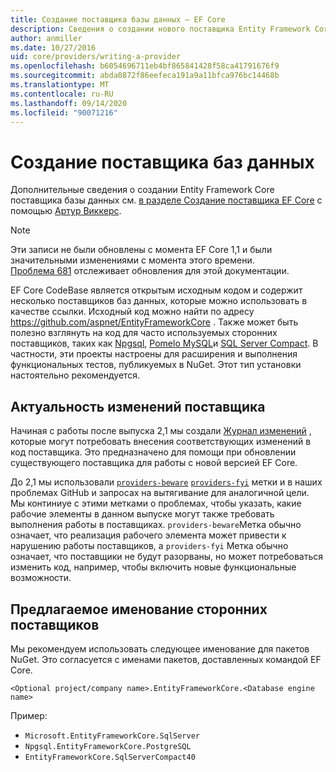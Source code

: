 ```yaml
---
title: Создание поставщика базы данных — EF Core
description: Сведения о создании нового поставщика Entity Framework Core
author: anmiller
ms.date: 10/27/2016
uid: core/providers/writing-a-provider
ms.openlocfilehash: b6054696711eb4bf865841428f58ca41791676f9
ms.sourcegitcommit: abda0872f86eefeca191a9a11bfca976bc14468b
ms.translationtype: MT
ms.contentlocale: ru-RU
ms.lasthandoff: 09/14/2020
ms.locfileid: "90071216"
---
```

# <a name="writing-a-database-provider"></a>Создание поставщика баз данных

Дополнительные сведения о создании Entity Framework Core поставщика базы данных см. [в разделе Создание поставщика EF Core](https://blog.oneunicorn.com/2016/11/11/so-you-want-to-write-an-ef-core-provider/) с помощью [Артур Виккерс](https://github.com/ajcvickers).

> [!NOTE]
> Эти записи не были обновлены с момента EF Core 1,1 и были значительными изменениями с момента этого времени.  
[Проблема 681](https://github.com/dotnet/EntityFramework.Docs/issues/681) отслеживает обновления для этой документации.

EF Core CodeBase является открытым исходным кодом и содержит несколько поставщиков баз данных, которые можно использовать в качестве ссылки. Исходный код можно найти по адресу <https://github.com/aspnet/EntityFrameworkCore> . Также может быть полезно взглянуть на код для часто используемых сторонних поставщиков, таких как [Npgsql](https://github.com/npgsql/Npgsql.EntityFrameworkCore.PostgreSQL), [Pomelo MySQL](https://github.com/PomeloFoundation/Pomelo.EntityFrameworkCore.MySql)и [SQL Server Compact](https://github.com/ErikEJ/EntityFramework.SqlServerCompact). В частности, эти проекты настроены для расширения и выполнения функциональных тестов, публикуемых в NuGet. Этот тип установки настоятельно рекомендуется.

## <a name="keeping-up-to-date-with-provider-changes"></a>Актуальность изменений поставщика

Начиная с работы после выпуска 2,1 мы создали [Журнал изменений](xref:core/providers/provider-log) , которые могут потребовать внесения соответствующих изменений в код поставщика. Это предназначено для помощи при обновлении существующего поставщика для работы с новой версией EF Core.

До 2,1 мы использовали [`providers-beware`](https://github.com/aspnet/EntityFrameworkCore/labels/providers-beware) [`providers-fyi`](https://github.com/aspnet/EntityFrameworkCore/labels/providers-fyi) метки и в наших проблемах GitHub и запросах на вытягивание для аналогичной цели. Мы континиуе с этими метками о проблемах, чтобы указать, какие рабочие элементы в данном выпуске могут также требовать выполнения работы в поставщиках. `providers-beware`Метка обычно означает, что реализация рабочего элемента может привести к нарушению работы поставщиков, а `providers-fyi` Метка обычно означает, что поставщики не будут разорваны, но может потребоваться изменить код, например, чтобы включить новые функциональные возможности.

## <a name="suggested-naming-of-third-party-providers"></a>Предлагаемое именование сторонних поставщиков

Мы рекомендуем использовать следующее именование для пакетов NuGet. Это согласуется с именами пакетов, доставленных командой EF Core.

`<Optional project/company name>.EntityFrameworkCore.<Database engine name>`

Пример:

* `Microsoft.EntityFrameworkCore.SqlServer`
* `Npgsql.EntityFrameworkCore.PostgreSQL`
* `EntityFrameworkCore.SqlServerCompact40`
